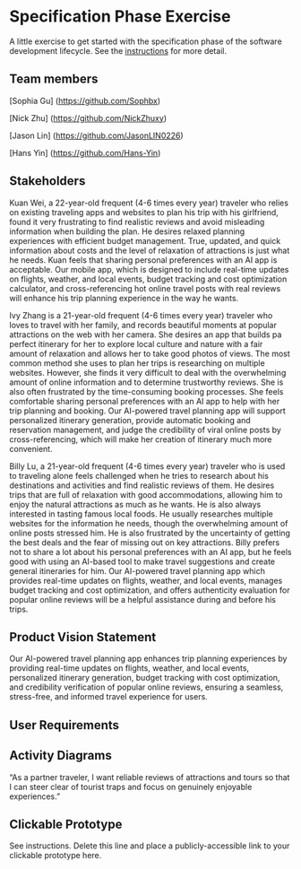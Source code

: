 # Specification Phase Exercise

A little exercise to get started with the specification phase of the software development lifecycle. See the [instructions](instructions.md) for more detail.

## Team members

[Sophia Gu] (https://github.com/Sophbx)
  
[Nick Zhu] (https://github.com/NickZhuxy)
  
[Jason Lin] (https://github.com/JasonLIN0226)
  
[Hans Yin] (https://github.com/Hans-Yin)
  

## Stakeholders

Kuan Wei, a 22-year-old frequent (4-6 times every year) traveler who relies on existing traveling apps and websites to plan his trip with his girlfriend, found it very frustrating to find realistic reviews and avoid misleading information when building the plan. He desires relaxed planning experiences with efficient budget management. True, updated, and quick information about costs and the level of relaxation of attractions is just what he needs. Kuan feels that sharing personal preferences with an AI app is acceptable. Our mobile app, which is designed to include real-time updates on flights, weather, and local events, budget tracking and cost optimization calculator, and cross-referencing hot online travel posts with real reviews will enhance his trip planning experience in the way he wants.
    
Ivy Zhang is a 21-year-old frequent (4-6 times every year) traveler who loves to travel with her family, and records beautiful moments at popular attractions on the web with her camera. She desires an app that builds pa perfect itinerary for her to explore local culture and nature with a fair amount of relaxation and allows her to take good photos of views. The most common method she uses to plan her trips is researching on multiple websites. However, she finds it very difficult to deal with the overwhelming amount of online information and to determine trustworthy reviews. She is also often frustrated by the time-consuming booking processes. She feels comfortable sharing personal preferences with an AI app to help with her trip planning and booking. Our AI-powered travel planning app will support personalized itinerary generation, provide automatic booking and reservation management, and judge the credibility of viral online posts by cross-referencing, which will make her creation of itinerary much more convenient.
   
Billy Lu, a 21-year-old frequent (4-6 times every year) traveler who is used to traveling alone feels challenged when he tries to research about his destinations and activities and find realistic reviews of them. He desires trips that are full of relaxation with good accommodations, allowing him to enjoy the natural attractions as much as he wants. He is also always interested in tasting famous local foods. He usually researches multiple websites for the information he needs, though the overwhelming amount of online posts stressed him. He is also frustrated by the uncertainty of getting the best deals and the fear of missing out on key attractions. Billy prefers not to share a lot about his personal preferences with an AI app, but he feels good with using an AI-based tool to make travel suggestions and create general itineraries for him. Our AI-powered travel planning app which provides real-time updates on flights, weather, and local events, manages budget tracking and cost optimization, and offers authenticity evaluation for popular online reviews will be a helpful assistance during and before his trips.



## Product Vision Statement

Our AI-powered travel planning app enhances trip planning experiences by providing real-time updates on flights, weather, and local events, personalized itinerary generation, budget tracking with cost optimization, and credibility verification of popular online reviews, ensuring a seamless, stress-free, and informed travel experience for users.


## User Requirements

## Activity Diagrams

“As a partner traveler, I want reliable reviews of attractions and tours so that I can steer clear of tourist traps and focus on genuinely enjoyable experiences.”
<mxfile host="app.diagrams.net" agent="Mozilla/5.0 (Windows NT 10.0; Win64; x64) AppleWebKit/537.36 (KHTML, like Gecko) Chrome/132.0.0.0 Safari/537.36 Edg/132.0.0.0" version="26.0.11">
  <diagram name="Page-1" id="ewC1SpInhnMeAZtHvOto">
    <mxGraphModel dx="1050" dy="569" grid="1" gridSize="10" guides="1" tooltips="1" connect="1" arrows="1" fold="1" page="1" pageScale="1" pageWidth="850" pageHeight="1100" math="0" shadow="0">
      <root>
        <mxCell id="0" />
        <mxCell id="1" parent="0" />
        <mxCell id="4RBUM3gY8C6VHwNHu81T-1" value="" style="ellipse;html=1;shape=startState;fillColor=#000000;strokeColor=#ff0000;" vertex="1" parent="1">
          <mxGeometry x="200" y="190" width="30" height="30" as="geometry" />
        </mxCell>
        <mxCell id="4RBUM3gY8C6VHwNHu81T-2" value="" style="edgeStyle=orthogonalEdgeStyle;html=1;verticalAlign=bottom;endArrow=open;endSize=8;strokeColor=#ff0000;rounded=0;" edge="1" source="4RBUM3gY8C6VHwNHu81T-1" parent="1">
          <mxGeometry relative="1" as="geometry">
            <mxPoint x="215" y="280" as="targetPoint" />
          </mxGeometry>
        </mxCell>
        <mxCell id="4RBUM3gY8C6VHwNHu81T-5" value="" style="edgeStyle=orthogonalEdgeStyle;rounded=0;orthogonalLoop=1;jettySize=auto;html=1;" edge="1" parent="1" source="4RBUM3gY8C6VHwNHu81T-3" target="4RBUM3gY8C6VHwNHu81T-4">
          <mxGeometry relative="1" as="geometry" />
        </mxCell>
        <mxCell id="4RBUM3gY8C6VHwNHu81T-3" value="Open APP" style="rounded=0;whiteSpace=wrap;html=1;" vertex="1" parent="1">
          <mxGeometry x="155" y="280" width="120" height="60" as="geometry" />
        </mxCell>
        <mxCell id="4RBUM3gY8C6VHwNHu81T-7" value="" style="edgeStyle=orthogonalEdgeStyle;rounded=0;orthogonalLoop=1;jettySize=auto;html=1;" edge="1" parent="1" source="4RBUM3gY8C6VHwNHu81T-4" target="4RBUM3gY8C6VHwNHu81T-6">
          <mxGeometry relative="1" as="geometry" />
        </mxCell>
        <mxCell id="4RBUM3gY8C6VHwNHu81T-4" value="Search Attractions" style="whiteSpace=wrap;html=1;rounded=0;" vertex="1" parent="1">
          <mxGeometry x="355" y="280" width="120" height="60" as="geometry" />
        </mxCell>
        <mxCell id="4RBUM3gY8C6VHwNHu81T-9" value="" style="edgeStyle=orthogonalEdgeStyle;rounded=0;orthogonalLoop=1;jettySize=auto;html=1;" edge="1" parent="1" source="4RBUM3gY8C6VHwNHu81T-6" target="4RBUM3gY8C6VHwNHu81T-8">
          <mxGeometry relative="1" as="geometry" />
        </mxCell>
        <mxCell id="4RBUM3gY8C6VHwNHu81T-6" value="View Reviews" style="whiteSpace=wrap;html=1;rounded=0;" vertex="1" parent="1">
          <mxGeometry x="555" y="280" width="120" height="60" as="geometry" />
        </mxCell>
        <mxCell id="4RBUM3gY8C6VHwNHu81T-11" value="" style="edgeStyle=orthogonalEdgeStyle;rounded=0;orthogonalLoop=1;jettySize=auto;html=1;" edge="1" parent="1" source="4RBUM3gY8C6VHwNHu81T-8" target="4RBUM3gY8C6VHwNHu81T-10">
          <mxGeometry relative="1" as="geometry" />
        </mxCell>
        <mxCell id="4RBUM3gY8C6VHwNHu81T-8" value="&lt;font style=&quot;color: rgb(204, 0, 0);&quot;&gt;Choose Specific Ones to Verify Credibility&lt;/font&gt;" style="whiteSpace=wrap;html=1;rounded=0;" vertex="1" parent="1">
          <mxGeometry x="555" y="420" width="120" height="60" as="geometry" />
        </mxCell>
        <mxCell id="4RBUM3gY8C6VHwNHu81T-17" value="" style="edgeStyle=orthogonalEdgeStyle;rounded=0;orthogonalLoop=1;jettySize=auto;html=1;" edge="1" parent="1" source="4RBUM3gY8C6VHwNHu81T-10" target="4RBUM3gY8C6VHwNHu81T-16">
          <mxGeometry relative="1" as="geometry" />
        </mxCell>
        <mxCell id="4RBUM3gY8C6VHwNHu81T-10" value="Receive Results Summary" style="whiteSpace=wrap;html=1;rounded=0;" vertex="1" parent="1">
          <mxGeometry x="555" y="560" width="120" height="60" as="geometry" />
        </mxCell>
        <mxCell id="4RBUM3gY8C6VHwNHu81T-19" value="" style="edgeStyle=orthogonalEdgeStyle;rounded=0;orthogonalLoop=1;jettySize=auto;html=1;" edge="1" parent="1" source="4RBUM3gY8C6VHwNHu81T-16" target="4RBUM3gY8C6VHwNHu81T-18">
          <mxGeometry relative="1" as="geometry">
            <Array as="points">
              <mxPoint x="815" y="645" />
              <mxPoint x="740" y="645" />
            </Array>
          </mxGeometry>
        </mxCell>
        <mxCell id="4RBUM3gY8C6VHwNHu81T-26" style="edgeStyle=orthogonalEdgeStyle;rounded=0;orthogonalLoop=1;jettySize=auto;html=1;exitX=0.5;exitY=1;exitDx=0;exitDy=0;entryX=0.5;entryY=0;entryDx=0;entryDy=0;" edge="1" parent="1" source="4RBUM3gY8C6VHwNHu81T-16" target="4RBUM3gY8C6VHwNHu81T-20">
          <mxGeometry relative="1" as="geometry" />
        </mxCell>
        <mxCell id="4RBUM3gY8C6VHwNHu81T-16" value="&lt;font style=&quot;color: rgb(0, 127, 255);&quot;&gt;&lt;b&gt;Decision-Making&lt;/b&gt;&lt;/font&gt;" style="whiteSpace=wrap;html=1;rounded=0;" vertex="1" parent="1">
          <mxGeometry x="755" y="560" width="120" height="60" as="geometry" />
        </mxCell>
        <mxCell id="4RBUM3gY8C6VHwNHu81T-28" value="" style="edgeStyle=orthogonalEdgeStyle;rounded=0;orthogonalLoop=1;jettySize=auto;html=1;" edge="1" parent="1" source="4RBUM3gY8C6VHwNHu81T-18" target="4RBUM3gY8C6VHwNHu81T-27">
          <mxGeometry relative="1" as="geometry" />
        </mxCell>
        <mxCell id="4RBUM3gY8C6VHwNHu81T-18" value="Yes" style="rhombus;whiteSpace=wrap;html=1;rounded=0;" vertex="1" parent="1">
          <mxGeometry x="700" y="670" width="80" height="80" as="geometry" />
        </mxCell>
        <mxCell id="4RBUM3gY8C6VHwNHu81T-31" style="edgeStyle=orthogonalEdgeStyle;rounded=0;orthogonalLoop=1;jettySize=auto;html=1;exitX=0.5;exitY=1;exitDx=0;exitDy=0;" edge="1" parent="1" source="4RBUM3gY8C6VHwNHu81T-20">
          <mxGeometry relative="1" as="geometry">
            <mxPoint x="415" y="280" as="targetPoint" />
            <Array as="points">
              <mxPoint x="880" y="770" />
              <mxPoint x="950" y="770" />
              <mxPoint x="950" y="230" />
              <mxPoint x="415" y="230" />
            </Array>
          </mxGeometry>
        </mxCell>
        <mxCell id="4RBUM3gY8C6VHwNHu81T-20" value="No" style="rhombus;whiteSpace=wrap;html=1;" vertex="1" parent="1">
          <mxGeometry x="840" y="670" width="80" height="80" as="geometry" />
        </mxCell>
        <mxCell id="4RBUM3gY8C6VHwNHu81T-30" style="edgeStyle=orthogonalEdgeStyle;rounded=0;orthogonalLoop=1;jettySize=auto;html=1;exitX=0.5;exitY=1;exitDx=0;exitDy=0;entryX=0.5;entryY=0;entryDx=0;entryDy=0;" edge="1" parent="1" source="4RBUM3gY8C6VHwNHu81T-27" target="4RBUM3gY8C6VHwNHu81T-29">
          <mxGeometry relative="1" as="geometry" />
        </mxCell>
        <mxCell id="4RBUM3gY8C6VHwNHu81T-27" value="&lt;font style=&quot;color: rgb(204, 0, 0);&quot;&gt;Add Attraction to Itinerary&lt;/font&gt;" style="whiteSpace=wrap;html=1;rounded=0;" vertex="1" parent="1">
          <mxGeometry x="680" y="840" width="120" height="60" as="geometry" />
        </mxCell>
        <mxCell id="4RBUM3gY8C6VHwNHu81T-29" value="" style="ellipse;html=1;shape=endState;fillColor=#000000;strokeColor=#ff0000;" vertex="1" parent="1">
          <mxGeometry x="725" y="940" width="30" height="30" as="geometry" />
        </mxCell>
      </root>
    </mxGraphModel>
  </diagram>
</mxfile>


## Clickable Prototype

See instructions. Delete this line and place a publicly-accessible link to your clickable prototype here.
